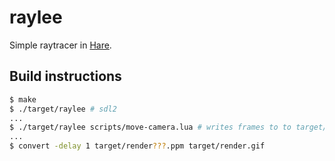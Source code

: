 # raylee
Simple raytracer in [Hare](https://harelang.org).

## Build instructions
```bash
$ make
$ ./target/raylee # sdl2
...
$ ./target/raylee scripts/move-camera.lua # writes frames to to target/render000.ppm
...
$ convert -delay 1 target/render???.ppm target/render.gif
```

